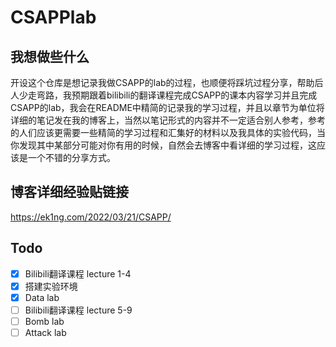 # CSAPPlab

## 我想做些什么
开设这个仓库是想记录我做CSAPP的lab的过程，也顺便将踩坑过程分享，帮助后人少走弯路，我预期跟着bilibili的翻译课程完成CSAPP的课本内容学习并且完成CSAPP的lab，我会在README中精简的记录我的学习过程，并且以章节为单位将详细的笔记发在我的博客上，当然以笔记形式的内容并不一定适合别人参考，参考的人们应该更需要一些精简的学习过程和汇集好的材料以及我具体的实验代码，当你发现其中某部分可能对你有用的时候，自然会去博客中看详细的学习过程，这应该是一个不错的分享方式。
## 博客详细经验贴链接
https://ek1ng.com/2022/03/21/CSAPP/

## Todo
- [x] Bilibili翻译课程 lecture 1-4
- [x] 搭建实验环境
- [x] Data lab
- [ ] Bilibili翻译课程 lecture 5-9
- [ ] Bomb lab
- [ ] Attack lab

